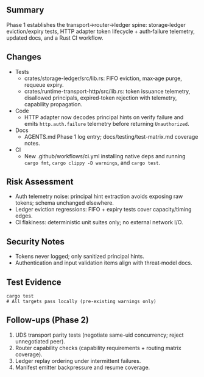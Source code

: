 ## Summary
Phase 1 establishes the transport→router→ledger spine: storage‑ledger eviction/expiry tests, HTTP adapter token lifecycle + auth‑failure telemetry, updated docs, and a Rust CI workflow.

## Changes
- Tests
  - crates/storage-ledger/src/lib.rs: FIFO eviction, max‑age purge, requeue expiry.
  - crates/runtime-transport-http/src/lib.rs: token issuance telemetry, disallowed principals, expired‑token rejection with telemetry, capability propagation.
- Code
  - HTTP adapter now decodes principal hints on verify failure and emits `http.auth.failure` telemetry before returning `Unauthorized`.
- Docs
  - AGENTS.md Phase 1 log entry; docs/testing/test-matrix.md coverage notes.
- CI
  - New .github/workflows/ci.yml installing native deps and running `cargo fmt`, `cargo clippy -D warnings`, and `cargo test`.

## Risk Assessment
- Auth telemetry noise: principal hint extraction avoids exposing raw tokens; schema unchanged elsewhere.
- Ledger eviction regressions: FIFO + expiry tests cover capacity/timing edges.
- CI flakiness: deterministic unit suites only; no external network I/O.

## Security Notes
- Tokens never logged; only sanitized principal hints.
- Authentication and input validation items align with threat‑model docs.

## Test Evidence
```
cargo test
# All targets pass locally (pre‑existing warnings only)
```

## Follow-ups (Phase 2)
1) UDS transport parity tests (negotiate same-uid concurrency; reject unnegotiated peer).
2) Router capability checks (capability requirements + routing matrix coverage).
3) Ledger replay ordering under intermittent failures.
4) Manifest emitter backpressure and resume coverage.
